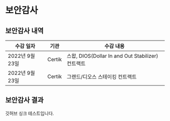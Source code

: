 # 보안감사

## 보안감사 내역

| 수감 일자        | 기관     | 수감 내용                                       |
| ------------ | ------ | ------------------------------------------- |
| 2022년 9월 23일 | Certik | 스왑, DIOS(Dollar In and Out Stabilizer) 컨트랙트 |
| 2022년 9월 23일 | Certik | 그랜드/디오스 스테이킹 컨트랙트                           |

## 보안감사 결과

깃허브 싱크 테스트입니다.
